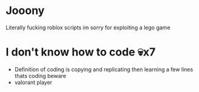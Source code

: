 # Jooony

Literally fucking roblox scripts im sorry for exploiting a lego game
#  I don't know how to code 💀x7
- Definition of coding is copying and replicating then learning a few lines thats coding beware
- valorant player
